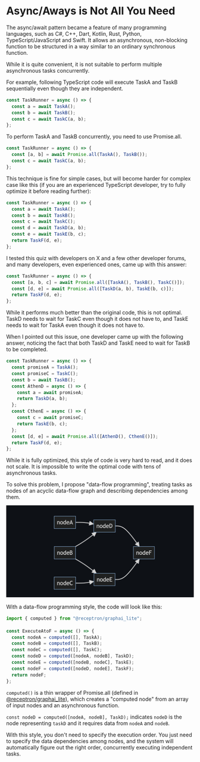 # Async/Aways is Not All You Need

The async/await pattern became a feature of many programming languages, such as C#, C++, Dart, Kotlin, Rust, Python, TypeScript/JavaScript and Swift. It allows an asynchronous, non-blocking function to be structured in a way similar to an ordinary synchronous function.

While it is quite convenient, it is not suitable to perform multiple asynchronous tasks concurrently.

For example, following TypeScript code will execute TaskA and TaskB sequentially even though they are independent.

```typescript
const TaskRunner = async () => {
  const a = await TaskA();
  const b = await TaskB();
  const c = await TaskC(a, b);
};
```

To perform TaskA and TaskB concurrently, you need to use Promise.all.

```typescript
const TaskRunner = async () => {
  const [a, b] = await Promise.all(TaskA(), TaskB());
  const c = await TaskC(a, b);
};
```

This technique is fine for simple cases, but will become harder for complex case like this (if you are an experienced TypeScript developer, try to fully optimize it before reading further):

```typescript
const TaskRunner = async () => {
  const a = await TaskA();
  const b = await TaskB();
  const c = await TaskC();
  const d = await TaskD(a, b);
  const e = await TaskE(b, c);
  return TaskF(d, e);
};
```

I tested this quiz with developers on X and a few other developer forums, and many developers, even experienced ones, came up with this answer:

```typescript
const TaskRunner = async () => {
  const [a, b, c] = await Promise.all([TaskA(), TaskB(), TaskC()]);
  const [d, e] = await Promise.all([TaskD(a, b), TaskE(b, c)]);
  return TaskF(d, e);
};
```

While it performs much better than the original code, this is not optimal. TaskD needs to wait for TaskC even though it does not have to, and TaskE needs to wait for TaskA even though it does not have to.

When I pointed out this issue, one developer came up with the following answer, noticing the fact that both TaskD and TaskE need to wait for TaskB to be completed.

```typescript
const TaskRunner = async () => {
  const promiseA = TaskA();
  const promiseC = TaskC();
  const b = await TaskB();
  const AthenD = async () => {
    const a = await promiseA;
    return TaskD(a, b);
  };
  const CthenE = async () => {
    const c = await promiseC;
    return TaskE(b, c);
  };
  const [d, e] = await Promise.all([AthenD(), CthenE()]);
  return TaskF(d, e);
};
```

While it is fully optimized, this style of code is very hard to read, and it does not scale. It is impossible to write the optimal code with tens of asynchronous tasks.

To solve this problem, I propose "data-flow programming", treating tasks as nodes of an acyclic data-flow graph and describing dependencies among them.

![](./nodes.png)

With a data-flow programming style, the code will look like this:

```typescript
import { computed } from "@receptron/graphai_lite";

const ExecuteAtoF = async () => {
  const nodeA = computed([], TaskA);
  const nodeB = computed([], TaskB);
  const nodeC = computed([], TaskC);
  const nodeD = computed([nodeA, nodeB], TaskD);
  const nodeE = computed([nodeB, nodeC], TaskE);
  const nodeF = computed([nodeD, nodeE], TaskF);
  return nodeF;
};
```

`computed()` is a thin wrapper of Promise.all (defined in [@receptron/graphai_lite](https://github.com/receptron/graphai/tree/main/packages/lite#readme)), which creates a "computed node" from an array of input nodes and an asynchronous function.

`const nodeD = computed([nodeA, nodeB], TaskD);` indicates `nodeD` is the node representing `taskD` and it requires data from `nodeA` and `nodeB`.

With this style, you don't need to specify the execution order. You just need to specify the data dependencies among nodes, and the system will automatically figure out the right order, concurrently executing independent tasks.
